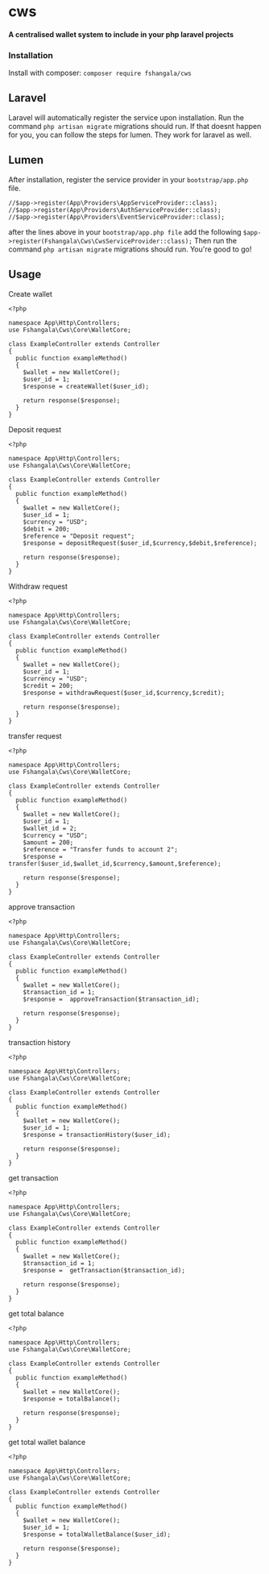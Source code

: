 # cws
#### A centralised wallet system to include in your php laravel projects
### Installation
Install with composer: `composer require fshangala/cws`
## Laravel
Laravel will automatically register the service upon installation.
Run the command `php artisan migrate` migrations should run.
If that doesnt happen for you, you can follow the steps for lumen. They work for laravel as well.
## Lumen
After installation, register the service provider in your `bootstrap/app.php` file.
```
//$app->register(App\Providers\AppServiceProvider::class);
//$app->register(App\Providers\AuthServiceProvider::class);
//$app->register(App\Providers\EventServiceProvider::class);
```
after the lines above in your `bootstrap/app.php file` add the following
`$app->register(Fshangala\Cws\CwsServiceProvider::class);`
Then run the command `php artisan migrate` migrations should run.
You're good to go!

## Usage
Create wallet
```
<?php

namespace App\Http\Controllers;
use Fshangala\Cws\Core\WalletCore;

class ExampleController extends Controller
{
  public function exampleMethod()
  {
    $wallet = new WalletCore();
    $user_id = 1;
    $response = createWallet($user_id);
    
    return response($response);
  }
}
```

Deposit request
```
<?php

namespace App\Http\Controllers;
use Fshangala\Cws\Core\WalletCore;

class ExampleController extends Controller
{
  public function exampleMethod()
  {
    $wallet = new WalletCore();
    $user_id = 1;
    $currency = "USD";
    $debit = 200;
    $reference = "Deposit request";
    $response = depositRequest($user_id,$currency,$debit,$reference);
    
    return response($response);
  }
}
```


Withdraw request
```
<?php

namespace App\Http\Controllers;
use Fshangala\Cws\Core\WalletCore;

class ExampleController extends Controller
{
  public function exampleMethod()
  {
    $wallet = new WalletCore();
    $user_id = 1;
    $currency = "USD";
    $credit = 200;
    $response = withdrawRequest($user_id,$currency,$credit);
    
    return response($response);
  }
}
```


transfer request
```
<?php

namespace App\Http\Controllers;
use Fshangala\Cws\Core\WalletCore;

class ExampleController extends Controller
{
  public function exampleMethod()
  {
    $wallet = new WalletCore();
    $user_id = 1;
    $wallet_id = 2;
    $currency = "USD";
    $amount = 200;
    $reference = "Transfer funds to account 2";
    $response = transfer($user_id,$wallet_id,$currency,$amount,$reference);
    
    return response($response);
  }
}
```

approve transaction
```
<?php

namespace App\Http\Controllers;
use Fshangala\Cws\Core\WalletCore;

class ExampleController extends Controller
{
  public function exampleMethod()
  {
    $wallet = new WalletCore();
    $transaction_id = 1;
    $response =  approveTransaction($transaction_id);
    
    return response($response);
  }
}
```

transaction history
```
<?php

namespace App\Http\Controllers;
use Fshangala\Cws\Core\WalletCore;

class ExampleController extends Controller
{
  public function exampleMethod()
  {
    $wallet = new WalletCore();
    $user_id = 1;
    $response = transactionHistory($user_id);
    
    return response($response);
  }
}
```

get transaction
```
<?php

namespace App\Http\Controllers;
use Fshangala\Cws\Core\WalletCore;

class ExampleController extends Controller
{
  public function exampleMethod()
  {
    $wallet = new WalletCore();
    $transaction_id = 1;
    $response =  getTransaction($transaction_id);
    
    return response($response);
  }
}
```

get total balance
```
<?php

namespace App\Http\Controllers;
use Fshangala\Cws\Core\WalletCore;

class ExampleController extends Controller
{
  public function exampleMethod()
  {
    $wallet = new WalletCore();
    $response = totalBalance();
    
    return response($response);
  }
}
```

get total wallet balance
```
<?php

namespace App\Http\Controllers;
use Fshangala\Cws\Core\WalletCore;

class ExampleController extends Controller
{
  public function exampleMethod()
  {
    $wallet = new WalletCore();
    $user_id = 1;
    $response = totalWalletBalance($user_id);
    
    return response($response);
  }
}
```
